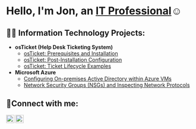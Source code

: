 <h1>Hello, I'm Jon, an <a href="https://linkedin.com/in/Jon-hoenshell">IT Professional</a>☺</h1>

<h2>👨‍💻 Information Technology Projects:</h2>

- <b>osTicket (Help Desk Ticketing System)</b>
  - [osTicket: Prerequisites and Installation](https://github.com/jJonWayne88/osticket-prereqs)
  - [osTicket: Post-Installation Configuration](https://github.com/JonWayne88/post-install-config)
  - [osTicket: Ticket Lifecycle Examples](https://github.com/JonWayne88/ticket-lifecycle)
- <b>Microsoft Azure</b>
  - [Configuring On-premises Active Directory within Azure VMs](https://github.com/JonWayne88/configure-ad)
  - [Network Security Groups (NSGs) and Inspecting Network Protocols](https://github.com/JonWayne88/azure-network-protocols)

<h2>🤳Connect with me:</h2>

[<img align="left" alt="Jon | Twitter" width="22px" src="https://cdn.jsdelivr.net/npm/simple-icons@v3/icons/twitter.svg" />][twitter]
[<img align="left" alt="Jon | LinkedIn" width="22px" src="https://cdn.jsdelivr.net/npm/simple-icons@v3/icons/linkedin.svg" />][linkedin]


[twitter]: https://twitter.com/jon_hoenshell
[linkedin]: https://linkedin.com/in/jon-hoenshell

